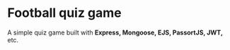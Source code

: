 # Football quiz game
A simple quiz game built with **Express, Mongoose, EJS, PassortJS, JWT,** etc.
